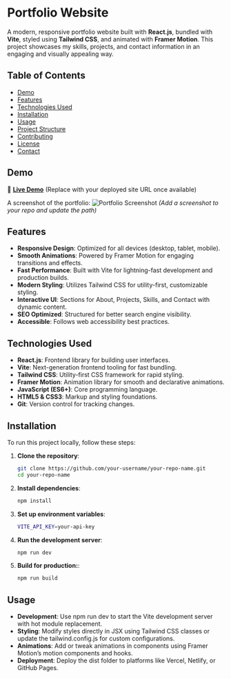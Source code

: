 # Portfolio Website

A modern, responsive portfolio website built with **React.js**, bundled with **Vite**, styled using **Tailwind CSS**, and animated with **Framer Motion**. This project showcases my skills, projects, and contact information in an engaging and visually appealing way.

## Table of Contents

- [Demo](#demo)
- [Features](#features)
- [Technologies Used](#technologies-used)
- [Installation](#installation)
- [Usage](#usage)
- [Project Structure](#project-structure)
- [Contributing](#contributing)
- [License](#license)
- [Contact](#contact)

## Demo

🔗 **[Live Demo](#)** (Replace with your deployed site URL once available)

A screenshot of the portfolio:
![Portfolio Screenshot](./src/assets/screenshot.png) _(Add a screenshot to your repo and update the path)_

## Features

- **Responsive Design**: Optimized for all devices (desktop, tablet, mobile).
- **Smooth Animations**: Powered by Framer Motion for engaging transitions and effects.
- **Fast Performance**: Built with Vite for lightning-fast development and production builds.
- **Modern Styling**: Utilizes Tailwind CSS for utility-first, customizable styling.
- **Interactive UI**: Sections for About, Projects, Skills, and Contact with dynamic content.
- **SEO Optimized**: Structured for better search engine visibility.
- **Accessible**: Follows web accessibility best practices.

## Technologies Used

- **React.js**: Frontend library for building user interfaces.
- **Vite**: Next-generation frontend tooling for fast bundling.
- **Tailwind CSS**: Utility-first CSS framework for rapid styling.
- **Framer Motion**: Animation library for smooth and declarative animations.
- **JavaScript (ES6+)**: Core programming language.
- **HTML5 & CSS3**: Markup and styling foundations.
- **Git**: Version control for tracking changes.

## Installation

To run this project locally, follow these steps:

1. **Clone the repository**:
   ```bash
   git clone https://github.com/your-username/your-repo-name.git
   cd your-repo-name
   ```
2. **Install dependencies**:

   ```bash
   npm install
   ```

3. **Set up environment variables**:

   ```bash
   VITE_API_KEY=your-api-key
   ```

4. **Run the development server**:

   ```bash
   npm run dev
   ```

5. **Build for production:**:
   ```bash
   npm run build
   ```

## Usage

- **Development**: Use npm run dev to start the Vite development server with hot module replacement.
- **Styling**: Modify styles directly in JSX using Tailwind CSS classes or update the tailwind.config.js for custom configurations.
- **Animations**: Add or tweak animations in components using Framer Motion’s motion components and hooks.
- **Deployment**: Deploy the dist folder to platforms like Vercel, Netlify, or GitHub Pages.
